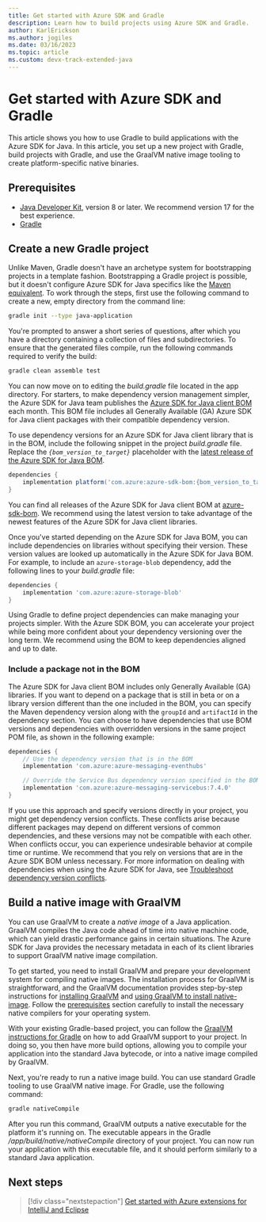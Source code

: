 ```yaml
---
title: Get started with Azure SDK and Gradle
description: Learn how to build projects using Azure SDK and Gradle.
author: KarlErickson
ms.author: jogiles
ms.date: 03/16/2023
ms.topic: article
ms.custom: devx-track-extended-java
---
```


# Get started with Azure SDK and Gradle

This article shows you how to use Gradle to build applications with the Azure SDK for Java. In this article, you set up a new project with Gradle, build projects with Gradle, and use the GraalVM native image tooling to create platform-specific native binaries.

## Prerequisites

* [Java Developer Kit](../fundamentals/java-support-on-azure.md), version 8 or later. We recommend version 17 for the best experience.
* [Gradle](http://gradle.org)

## Create a new Gradle project

Unlike Maven, Gradle doesn't have an archetype system for bootstrapping projects in a template fashion. Bootstrapping a Gradle project is possible, but it doesn't configure Azure SDK for Java specifics like the [Maven equivalent](get-started-maven.md). To work through the steps, first use the following command to create a new, empty directory from the command line:

```bash
gradle init --type java-application
```

You're prompted to answer a short series of questions, after which you have a directory containing a collection of files and subdirectories. To ensure that the generated files compile, run the following commands required to verify the build:

```bash
gradle clean assemble test
```

You can now move on to editing the *build.gradle* file located in the app directory. For starters, to make dependency version management simpler, the Azure SDK for Java team publishes the [Azure SDK for Java client BOM](https://central.sonatype.com/artifact/com.azure/azure-sdk-bom/1.2.10/versions) each month. This BOM file includes all Generally Available (GA) Azure SDK for Java client packages with their compatible dependency version.

To use dependency versions for an Azure SDK for Java client library that is in the BOM, include the following snippet in the project *build.gradle* file. Replace the *`{bom_version_to_target}`* placeholder with the [latest release of the Azure SDK for Java BOM](https://central.sonatype.com/artifact/com.azure/azure-sdk-bom/1.2.10/versions).

```groovy
dependencies {
    implementation platform('com.azure:azure-sdk-bom:{bom_version_to_target}')
}
```

You can find all releases of the Azure SDK for Java client BOM at [azure-sdk-bom](https://central.sonatype.com/artifact/com.azure/azure-sdk-bom/1.2.10/versions). We recommend using the latest version to take advantage of the newest features of the Azure SDK for Java client libraries.

Once you've started depending on the Azure SDK for Java BOM, you can include dependencies on libraries without specifying their version. These version values are looked up automatically in the Azure SDK for Java BOM. For example, to include an `azure-storage-blob` dependency, add the following lines to your *build.gradle* file:

```groovy
dependencies {
    implementation 'com.azure:azure-storage-blob'
}
```

Using Gradle to define project dependencies can make managing your projects simpler. With the Azure SDK BOM, you can accelerate your project while being more confident about your dependency versioning over the long term. We recommend using the BOM to keep dependencies aligned and up to date.

### Include a package not in the BOM

The Azure SDK for Java client BOM includes only Generally Available (GA) libraries. If you want to depend on a package that is still in beta or on a library version different than the one included in the BOM, you can specify the Maven dependency version along with the `groupId` and `artifactId` in the dependency section. You can choose to have dependencies that use BOM versions and dependencies with overridden versions in the same project POM file, as shown in the following example:

```groovy
dependencies {
    // Use the dependency version that is in the BOM
    implementation 'com.azure:azure-messaging-eventhubs'

    // Override the Service Bus dependency version specified in the BOM
    implementation 'com.azure:azure-messaging-servicebus:7.4.0'
}
```

If you use this approach and specify versions directly in your project, you might get dependency version conflicts. These conflicts arise because different packages may depend on different versions of common dependencies, and these versions may not be compatible with each other. When conflicts occur, you can experience undesirable behavior at compile time or runtime. We recommend that you rely on versions that are in the Azure SDK BOM unless necessary. For more information on dealing with dependencies when using the Azure SDK for Java, see [Troubleshoot dependency version conflicts](/azure/developer/java/sdk/troubleshooting-dependency-version-conflict).

## Build a native image with GraalVM

You can use GraalVM to create a *native image* of a Java application. GraalVM compiles the Java code ahead of time into native machine code, which can yield drastic performance gains in certain situations. The Azure SDK for Java provides the necessary metadata in each of its client libraries to support GraalVM native image compilation.

To get started, you need to install GraalVM and prepare your development system for compiling native images. The installation process for GraalVM is straightforward, and the GraalVM documentation provides step-by-step instructions for [installing GraalVM](https://www.graalvm.org/latest/docs/getting-started/) and [using GraalVM to install native-image](https://www.graalvm.org/latest/reference-manual/native-image/). Follow the [prerequisites](https://www.graalvm.org/latest/reference-manual/native-image/#prerequisites) section carefully to install the necessary native compilers for your operating system.

With your existing Gradle-based project, you can follow the [GraalVM instructions for Gradle](https://graalvm.github.io/native-build-tools/latest/gradle-plugin.html) on how to add GraalVM support to your project. In doing so, you then have more build options, allowing you to compile your application into the standard Java bytecode, or into a native image compiled by GraalVM.

Next, you're ready to run a native image build. You can use standard Gradle tooling to use GraalVM native image. For Gradle, use the following command:

```bash
gradle nativeCompile
```

After you run this command, GraalVM outputs a native executable for the platform it's running on. The executable appears in the Gradle */app/build/native/nativeCompile* directory of your project. You can now run your application with this executable file, and it should perform similarly to a standard Java application.

## Next steps

> [!div class="nextstepaction"]
> [Get started with Azure extensions for IntelliJ and Eclipse](get-started-ide.md)
